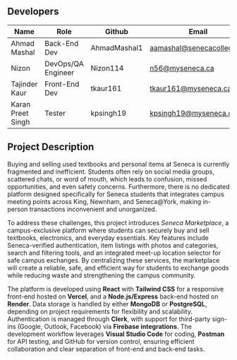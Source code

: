 ## Developers
| Name               | Role              | Github        | Email                        |
| --------------     | ----------------- | ------------- | ---------------------------- |
| Ahmad Mashal       | Back-End Dev      | AhmadMashal1  | aamashal@senecacollege.ca    |
| Nizon              | DevOps/QA Engineer| Nizon114      | n56@myseneca.ca              |
| Tajinder Kaur      | Front-End Dev     | tkaur161      | tkaur161@myseneca.ca         |
| Karan Preet Singh  | Tester            | kpsingh19     | kpsingh19@myseneca.ca        |
## Project Description

Buying and selling used textbooks and personal items at Seneca is currently fragmented and inefficient. Students often rely on social media groups, scattered chats, or word of mouth, which leads to confusion, missed opportunities, and even safety concerns. Furthermore, there is no dedicated platform designed specifically for Seneca students that integrates campus meeting points across King, Newnham, and Seneca@York, making in-person transactions inconvenient and unorganized.

To address these challenges, this project introduces *Seneca Marketplace*, a campus-exclusive platform where students can securely buy and sell textbooks, electronics, and everyday essentials. Key features include Seneca-verified authentication, item listings with photos and categories, search and filtering tools, and an integrated meet-up location selector for safe campus exchanges. By centralizing these services, the marketplace will create a reliable, safe, and efficient way for students to exchange goods while reducing waste and strengthening the campus community.

The platform is developed using **React** with **Tailwind CSS** for a responsive front-end hosted on **Vercel**, and a **Node.js/Express** back-end hosted on **Render**. Data storage is handled by either **MongoDB** or **PostgreSQL**, depending on project requirements for flexibility and scalability. Authentication is managed through **Clerk**, with support for third-party sign-ins (Google, Outlook, Facebook) via **Firebase integrations**. The development workflow leverages **Visual Studio Code** for coding, **Postman** for API testing, and GitHub for version control, ensuring efficient collaboration and clear separation of front-end and back-end tasks.
